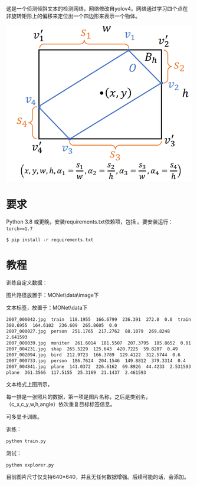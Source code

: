 这是一个侦测倾斜文本的检测网络，网络修改自yolov4。网络通过学习四个点在非旋转矩形上的偏移来定位出一个四边形来表示一个物体。

![image-20210203091321721](images\image-20210203091321721.png)



# 要求

Python 3.8 或更晚，安装requirements.txt依赖项，包括 。要安装运行：`torch>=1.7`

```
$ pip install -r requirements.txt
```



# 教程

训练自定义数据：

图片路径放置于：MONet\data\image下

文本标签，放置于：MONet\data下

```
2007_000042.jpg  train  118.1955  166.6799  236.391  272.0  0.0  train  380.6955  164.6102  236.609  265.8605  0.0
2007_000027.jpg  person  251.1765  217.2762  88.1079  269.8248  2.641593
2007_000039.jpg  moniter  261.6014  181.5507  207.3795  185.8652  0.01
2007_004231.jpg  shap  265.5229  125.643  420.7225  59.8207  0.49
2007_002094.jpg  bird  212.9723  166.3789  129.4122  312.5744  0.6
2007_000733.jpg  person  186.7624  204.1546  149.8812  379.3314  0.4
2007_004841.jpg  plane  141.0372  226.6162  69.8926  44.4233  2.531593  plane  361.3566  117.5155  25.3169  21.1437  2.461593
```

文本格式上图所示，

每一排是一张照片的数据，第一项是图片名称，之后是类别名，（c_x,c_y,w,h,angle）依次重复目标标签信息。

可多显卡训练。



训练：

```cmd
python train.py
```



测试：

```
python explorer.py
```



目前图片尺寸仅支持640*640，并且无任何数据增强。后续可能的话，会添加。
